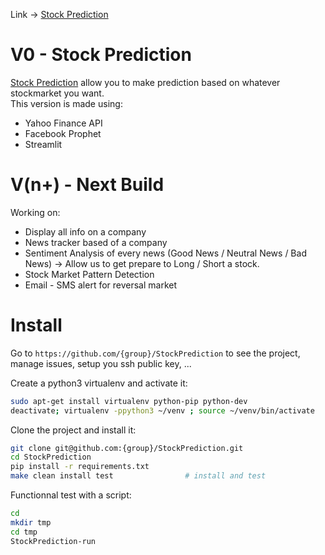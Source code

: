 Link -> [Stock Prediction](http://tradingprediction.herokuapp.com/)

# V0 - Stock Prediction

[Stock Prediction](http://tradingprediction.herokuapp.com/) allow you to make prediction based on whatever stockmarket you want.<br/>
This version is made using:
- Yahoo Finance API
- Facebook Prophet
- Streamlit


# V(n+) - Next Build
Working on:
- Display all info on a company
- News tracker based of a company
- Sentiment Analysis of every news (Good News / Neutral News / Bad News) -> Allow us to get prepare to Long / Short a stock.
- Stock Market Pattern Detection
- Email - SMS alert for reversal market


# Install

Go to `https://github.com/{group}/StockPrediction` to see the project, manage issues,
setup you ssh public key, ...

Create a python3 virtualenv and activate it:

```bash
sudo apt-get install virtualenv python-pip python-dev
deactivate; virtualenv -ppython3 ~/venv ; source ~/venv/bin/activate
```

Clone the project and install it:

```bash
git clone git@github.com:{group}/StockPrediction.git
cd StockPrediction
pip install -r requirements.txt
make clean install test                # install and test
```
Functionnal test with a script:

```bash
cd
mkdir tmp
cd tmp
StockPrediction-run
```
